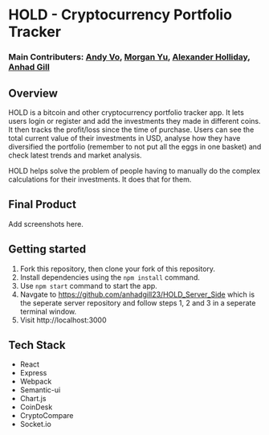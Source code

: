 # HOLD - Cryptocurrency Portfolio Tracker

### Main Contributers: [Andy Vo](https://github.com/AndyVo1998), [Morgan Yu](https://github.com/Morganyyu), [Alexander Holliday](https://github.com/popnfresh234), [Anhad Gill](https://github.com/anhadgill23)

## Overview

HOLD is a bitcoin and other cryptocurrency portfolio tracker app. It lets users login or register and add the investments they made in different coins. It then tracks the profit/loss since the time of purchase. Users can see the total current value of their investments in USD, analyse how they have diversified the portfolio (remember to not put all the eggs in one basket) and check latest trends and market analysis.

HOLD helps solve the problem of people having to manually do the complex calculations for their investments. It does that for them.

## Final Product

Add screenshots here.

## Getting started

1. Fork this repository, then clone your fork of this repository.
2. Install dependencies using the `npm install` command.
3. Use `npm start` command to start the app.
4. Navgate to https://github.com/anhadgill23/HOLD_Server_Side which is the seperate server repository and follow steps 1, 2 and 3 in a seperate terminal window.
5. Visit http://localhost:3000

## Tech Stack

* React
* Express
* Webpack
* Semantic-ui
* Chart.js
* CoinDesk
* CryptoCompare
* Socket.io
